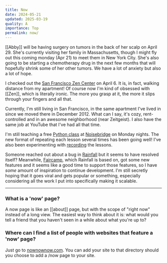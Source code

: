 ```yaml
---
title: Now
date: 2024-05-21
updated: 2025-03-19
quality: A
importance: Top
permalink: now/
---
```

[[Abby]] will be having surgery on tumors in the back of her scalp on April 29.
She's currently visiting her family in Massachusetts, though I might fly out
this coming monday (Apr 21) to meet them in New York City. She's also going to
be starting a chemotherapy drug in the next few months that will hopefully
shrink some of her other tumors. We have a lot of anxiety but also a lot of
hope.

I checked out the [San Francisco Zen Center](https://sfzc.org) on April 6. It
is, in fact, walking distance from my apartment! Of course now I'm kind of
obsessed with [[Zen]], which is literally ironic. The more you grasp at it, the more
it slips through your fingers and all that.

Currently, I'm still living in San Francisco, in the same apartment I've lived
in since we moved there in December 2012. What can I say, it's cozy,
rent-controlled and in an awesome neighborhood (near Zeitgeist). I also have the
same job at YouTube that I've had all that time.

I'm still teaching a free [Python
class](https://www.noisebridge.net/wiki/PyClass) at
[Noisebridge](http://noisebridge.net/) on Monday nights. The new format of
repeating each lesson several times has been going well! I've also been
experimenting with
[recording](https://www.youtube.com/watch?v=2XALGw2P4Ac&list=PLFfm7ymJs-GxWVuqKVt8Ge2TjHNFJHcGt)
the lessons.

Someone reached out about a bug in [Rainfall](https://rainfall.dev) but it seems
to have resolved itself? Meanwhile, [Faircamp](https://simonrepp.com/faircamp/),
which Rainfall is based on, got some new features and it seems like a good time
to support those features, so I have _some_ amount of inspiration to continue
development. I'm still secretly hoping that it goes viral and gets popular or
something, especially considering all the work I put into specifically making it
scalable.

---

### What is a 'now' page?

A now page is like an [[about]] page, but with the scope of "right now" instead
of a long view. The easiest way to think about it is: what would you tell a
friend that you haven't seen in a while about what you're up to?

### Where can I find a list of people with websites that feature a 'now' page?

Just go to [nownownow.com](https://nownownow.com). You can add your site to that
directory should you choose to add a /now page to your site.
